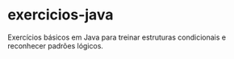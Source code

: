 # exercicios-java
Exercícios básicos em Java para treinar estruturas condicionais e reconhecer padrões lógicos.
